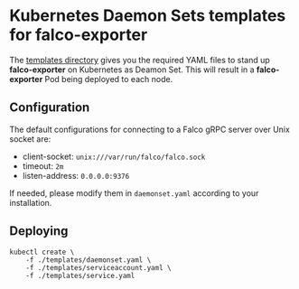 

# Kubernetes Daemon Sets templates for falco-exporter

The [templates directory](./templates) gives you the required YAML files to stand up **falco-exporter** on Kubernetes as Deamon Set. 
This will result in a **falco-exporter** Pod being deployed to each node.

## Configuration

The default configurations for connecting to a Falco gRPC server over Unix socket are:

- client-socket: `unix:///var/run/falco/falco.sock`
- timeout: `2m`
- listen-address: `0.0.0.0:9376`

If needed, please modify them in `daemonset.yaml` according to your installation.

## Deploying

```
kubectl create \
    -f ./templates/daemonset.yaml \
    -f ./templates/serviceaccount.yaml \
    -f ./templates/service.yaml
```